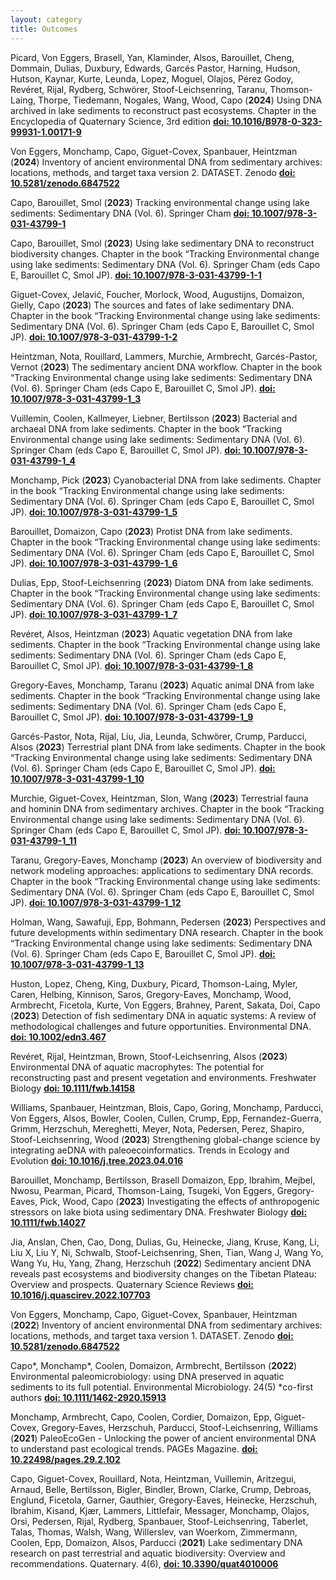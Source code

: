 ```yaml
---
layout: category
title: Outcomes
---
```


<div class="intro">
<p>Picard, Von Eggers, Brasell, Yan, Klaminder, Alsos, Barouillet, Cheng, Dommain, Dulias, Duxbury, Edwards, Garcés Pastor, Harning, Hudson, Hutson, Kaynar, Kurte, Leunda, Lopez, Moguel, Olajos, Pérez Godoy, Revéret, Rijal, Rydberg, Schwörer, Stoof-Leichsenring, Taranu, Thomson-Laing, Thorpe, Tiedemann, Nogales, Wang, Wood, Capo (<b>2024</b>) Using DNA archived in lake sediments to reconstruct past ecosystems. Chapter in the Encyclopedia of Quaternary Science, 3rd edition <a href="https://www.sciencedirect.com/science/article/abs/pii/B9780323999311001719?via%3Dihub" target="_blank"><b>doi: 10.1016/B978-0-323-99931-1.00171-9</b></a></p>

<p>Von Eggers, Monchamp, Capo, Giguet-Covex, Spanbauer, Heintzman (<b>2024</b>) Inventory of ancient environmental DNA from sedimentary archives: locations, methods, and target taxa version 2. DATASET. Zenodo <a href="https://zenodo.org/records/13761348" target="_blank"><b>doi: 10.5281/zenodo.6847522</b></a></p>
  
<p>Capo, Barouillet, Smol (<b>2023</b>) Tracking environmental change using lake sediments: Sedimentary DNA (Vol. 6). Springer Cham <a href="https://doi.org/10.1007/978-3-031-43799-1" target="_blank"><b>doi: 10.1007/978-3-031-43799-1</b></a></p>

<p>Capo, Barouillet, Smol (<b>2023</b>) Using lake sedimentary DNA to reconstruct biodiversity changes.   Chapter in the book “Tracking Environmental change using lake sediments: Sedimentary DNA (Vol. 6). Springer Cham (eds Capo E, Barouillet C, Smol JP). <a href="https://doi.org/10.1007/978-3-031-43799-1_1" target="_blank"><b>doi: 10.1007/978-3-031-43799-1-1</b></a></p>

<p>Giguet-Covex, Jelavić, Foucher, Morlock, Wood, Augustijns, Domaizon, Gielly, Capo (<b>2023</b>) The sources and fates of lake sedimentary DNA. Chapter in the book “Tracking Environmental change using lake sediments: Sedimentary DNA (Vol. 6). Springer Cham (eds Capo E, Barouillet C, Smol JP). <a href="https://doi.org/10.1007/978-3-031-43799-1_2" target="_blank"><b>doi: 10.1007/978-3-031-43799-1-2</b></a></p>

<p>Heintzman, Nota, Rouillard, Lammers, Murchie, Armbrecht, Garcés-Pastor, Vernot (<b>2023</b>) The sedimentary ancient DNA workflow. Chapter in the book “Tracking Environmental change using lake sediments: Sedimentary DNA (Vol. 6). Springer Cham (eds Capo E, Barouillet C, Smol JP). <a href="https://doi.org/10.1007/978-3-031-43799-1_3" target="_blank"><b>doi: 10.1007/978-3-031-43799-1_3</b></a></p>

<p>Vuillemin, Coolen, Kallmeyer, Liebner, Bertilsson (<b>2023</b>) Bacterial and archaeal DNA from lake sediments. Chapter in the book “Tracking Environmental change using lake sediments: Sedimentary DNA (Vol. 6). Springer Cham (eds Capo E, Barouillet C, Smol JP). <a href="https://doi.org/10.1007/978-3-031-43799-1_4" target="_blank"><b>doi: 10.1007/978-3-031-43799-1_4</b></a></p>

<p>Monchamp, Pick (<b>2023</b>) Cyanobacterial DNA from lake sediments. Chapter in the book “Tracking Environmental change using lake sediments: Sedimentary DNA (Vol. 6). Springer Cham (eds Capo E, Barouillet C, Smol JP). <a href="https://doi.org/10.1007/978-3-031-43799-1_5" target="_blank"><b>doi: 10.1007/978-3-031-43799-1_5</b></a></p>

<p>Barouillet, Domaizon, Capo (<b>2023</b>) Protist DNA from lake sediments. Chapter in the book “Tracking Environmental change using lake sediments: Sedimentary DNA (Vol. 6). Springer Cham (eds Capo E, Barouillet C, Smol JP). <a href="https://doi.org/10.1007/978-3-031-43799-1_6" target="_blank"><b>doi: 10.1007/978-3-031-43799-1_6</b></a></p>

<p>Dulias, Epp, Stoof-Leichsenring (<b>2023</b>) Diatom DNA from lake sediments. Chapter in the book “Tracking Environmental change using lake sediments: Sedimentary DNA (Vol. 6). Springer Cham (eds Capo E, Barouillet C, Smol JP). <a href="https://doi.org/10.1007/978-3-031-43799-1_7" target="_blank"><b>doi: 10.1007/978-3-031-43799-1_7</b></a></p>

<p>Revéret, Alsos, Heintzman (<b>2023</b>) Aquatic vegetation DNA from lake sediments. Chapter in the book “Tracking Environmental change using lake sediments: Sedimentary DNA (Vol. 6). Springer Cham (eds Capo E, Barouillet C, Smol JP). <a href="https://doi.org/10.1007/978-3-031-43799-1_8" target="_blank"><b>doi: 10.1007/978-3-031-43799-1_8</b></a></p>

<p>Gregory-Eaves, Monchamp, Taranu (<b>2023</b>) Aquatic animal DNA from lake sediments. Chapter in the book “Tracking Environmental change using lake sediments: Sedimentary DNA (Vol. 6). Springer Cham (eds Capo E, Barouillet C, Smol JP). <a href="https://doi.org/10.1007/978-3-031-43799-1_9" target="_blank"><b>doi: 10.1007/978-3-031-43799-1_9</b></a></p>

<p>Garcés-Pastor, Nota, Rijal, Liu, Jia, Leunda, Schwörer, Crump, Parducci, Alsos (<b>2023</b>) Terrestrial plant DNA from lake sediments. Chapter in the book “Tracking Environmental change using lake sediments: Sedimentary DNA (Vol. 6). Springer Cham (eds Capo E, Barouillet C, Smol JP). <a href="https://doi.org/10.1007/978-3-031-43799-1_10" target="_blank"><b>doi: 10.1007/978-3-031-43799-1_10</b></a></p>

<p>Murchie, Giguet-Covex, Heintzman, Slon, Wang (<b>2023</b>) Terrestrial fauna and hominin DNA from sedimentary archives. Chapter in the book “Tracking Environmental change using lake sediments: Sedimentary DNA (Vol. 6). Springer Cham (eds Capo E, Barouillet C, Smol JP). <a href="https://doi.org/10.1007/978-3-031-43799-1_11" target="_blank"><b>doi: 10.1007/978-3-031-43799-1_11</b></a></p>

<p>Taranu, Gregory-Eaves, Monchamp (<b>2023</b>) An overview of biodiversity and network modeling approaches: applications to sedimentary DNA records. Chapter in the book “Tracking Environmental change using lake sediments: Sedimentary DNA (Vol. 6). Springer Cham (eds Capo E, Barouillet C, Smol JP). <a href="https://doi.org/10.1007/978-3-031-43799-1_12" target="_blank"><b>doi: 10.1007/978-3-031-43799-1_12</b></a></p>

<p>Holman, Wang, Sawafuji, Epp, Bohmann, Pedersen (<b>2023</b>) Perspectives and future developments within sedimentary DNA research. Chapter in the book “Tracking Environmental change using lake sediments: Sedimentary DNA (Vol. 6). Springer Cham (eds Capo E, Barouillet C, Smol JP). <a href="https://doi.org/10.1007/978-3-031-43799-1_13" target="_blank"><b>doi: 10.1007/978-3-031-43799-1_13</b></a></p>

<p>Huston, Lopez, Cheng, King, Duxbury, Picard, Thomson-Laing, Myler, Caren, Helbing, Kinnison, Saros, Gregory-Eaves, Monchamp, Wood, Armbrecht, Ficetola, Kurte, Von Eggers, Brahney, Parent, Sakata, Doi, Capo (<b>2023</b>) Detection of fish sedimentary DNA in aquatic systems: A review of methodological challenges and future opportunities. Environmental DNA. <a href="https://onlinelibrary.wiley.com/doi/epdf/10.1002/edn3.467" target="_blank"><b>doi: 10.1002/edn3.467</b></a></p>

<p>Revéret, Rijal, Heintzman, Brown, Stoof-Leichsenring, Alsos (<b>2023</b>) Environmental DNA of aquatic macrophytes: The potential for reconstructing past and present vegetation and environments. Freshwater Biology <a href="https://onlinelibrary.wiley.com/doi/10.1111/fwb.14158" target="_blank"><b>doi: 10.1111/fwb.14158</b></a></p>

<p>Williams, Spanbauer, Heintzman, Blois, Capo, Goring, Monchamp, Parducci, Von Eggers, Alsos, Bowler, Coolen, Cullen, Crump, Epp, Fernandez-Guerra, Grimm, Herzschuh, Mereghetti, Meyer, Nota, Pedersen, Perez, Shapiro, Stoof-Leichsenring, Wood (<b>2023</b>) Strengthening global-change science by integrating aeDNA with paleoecoinformatics. Trends in Ecology and Evolution <a href="https://doi.org/10.1016/j.tree.2023.04.016" target="_blank"><b>doi: 10.1016/j.tree.2023.04.016</b></a></p>
  
<p>Barouillet, Monchamp, Bertilsson, Brasell Domaizon, Epp, Ibrahim, Mejbel, Nwosu, Pearman, Picard, Thomson-Laing, Tsugeki, Von Eggers, Gregory-Eaves, Pick, Wood, Capo (<b>2023</b>) Investigating the effects of anthropogenic stressors on lake biota using sedimentary DNA. Freshwater Biology <a href="https://doi.org/10.1111/fwb.14027" target="_blank"><b>doi: 10.1111/fwb.14027</b></a></p>

<p>Jia, Anslan, Chen, Cao, Dong, Dulias, Gu, Heinecke, Jiang, Kruse, Kang, Li, Liu X, Liu Y, Ni, Schwalb, Stoof-Leichsenring, Shen, Tian, Wang J, Wang Yo, Wang Yu, Hu, Yang, Zhang, Herzschuh (<b>2022</b>) Sedimentary ancient DNA reveals past ecosystems and biodiversity changes on the Tibetan Plateau: Overview and prospects. Quaternary Science Reviews <a href="https://doi.org/10.1016/j.quascirev.2022.107703" target="_blank"><b>doi: 10.1016/j.quascirev.2022.107703</b></a></p>
  
<p>Von Eggers, Monchamp, Capo, Giguet-Covex, Spanbauer, Heintzman (<b>2022</b>) Inventory of ancient environmental DNA from sedimentary archives: locations, methods, and target taxa version 1. DATASET. Zenodo <a href="https://doi.org/10.5281/zenodo.6847522" target="_blank"><b>doi: 10.5281/zenodo.6847522</b></a></p>
  
<p>Capo*, Monchamp*, Coolen, Domaizon, Armbrecht, Bertilsson (<b>2022</b>) Environmental paleomicrobiology: using DNA preserved in aquatic sediments to its full potential. Environmental Microbiology. 24(5) *co-first authors <a href="https://sfamjournals.onlinelibrary.wiley.com/doi/10.1111/1462-2920.15913" target="_blank"><b>doi: 10.1111/1462-2920.15913</b></a> </p>
  
<p>Monchamp, Armbrecht, Capo, Coolen, Cordier, Domaizon, Epp, Giguet-Covex, Gregory-Eaves, Herzschuh, Parducci, Stoof-Leichsenring, Williams (<b>2021</b>) PaleoEcoGen - Unlocking the power of ancient environmental DNA to understand past ecological trends. PAGEs Magazine. <a href="https://pastglobalchanges.org/publications/pages-magazines/pages-magazine/128666" target="_blank"><b>doi: 10.22498/pages.29.2.102</b></a>  </p>

<p>Capo, Giguet-Covex, Rouillard, Nota, Heintzman, Vuillemin, Aritzegui, Arnaud, Belle, Bertilsson, Bigler, Bindler, Brown, Clarke, Crump, Debroas, Englund, Ficetola, Garner, Gauthier, Gregory-Eaves, Heinecke, Herzschuh, Ibrahim, Kisand, Kjær, Lammers, Littlefair, Messager, Monchamp, Olajos, Orsi, Pedersen, Rijal, Rydberg, Spanbauer, Stoof-Leichsenring, Taberlet, Talas, Thomas, Walsh, Wang, Willerslev, van Woerkom, Zimmermann, Coolen, Epp, Domaizon, Alsos, Parducci (<b>2021</b>) Lake sedimentary DNA research on past terrestrial and aquatic biodiversity: Overview and recommendations. Quaternary. 4(6), <a href="https://www.mdpi.com/2571-550X/4/1/6" target="_blank"><b>doi: 10.3390/quat4010006</b></a></p>
</div>

